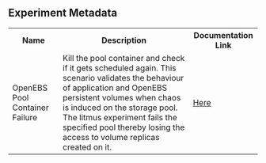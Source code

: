 ## Experiment Metadata

<table>
<tr>
<th> Name </th>
<th> Description </th>
<th> Documentation Link </th>
</tr>
<tr>
 <td> OpenEBS Pool Container Failure  </td>
 <td> Kill the pool container and check if it gets scheduled again. This scenario validates the behaviour of application and OpenEBS persistent volumes when chaos is induced on the storage pool. The litmus experiment fails the specified pool thereby losing the access to volume replicas created on it.
 </td>
 <td>  <a href="https://docs.litmuschaos.io/docs/openebs-pool-container-failure/"> Here </a> </td>
 </tr>
 </table>